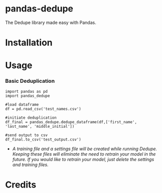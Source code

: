 # pandas-dedupe
The Dedupe library made easy with Pandas.

# Installation

# Usage

### Basic Deduplication


    import pandas as pd
    import pandas_dedupe

    #load dataframe
    df = pd.read_csv('test_names.csv')

    #initiate deduplication
    df_final = pandas_dedupe.dedupe_dataframe(df,['first_name', 'last_name', 'middle_initial'])

    #send output to csv
    df_final.to_csv('test_output.csv')


* *A training file and a settings file will be created while running Dedupe. Keeping these files will eliminate the need to retrain your model in the future. If you would like to retrain your model, just delete the settings and training files.*

# Credits
